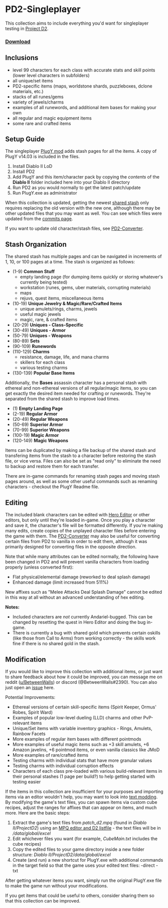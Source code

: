 # PD2-Singleplayer
This collection aims to include everything you'd want for singleplayer testing in [Project D2](https://www.projectdiablo2.com/).

### [Download](https://github.com/BetweenWalls/PD2-Singleplayer/archive/main.zip)

## Inclusions
* level 99 characters for each class with accurate stats and skill points (lower level characters in subfolders)
* all unique/set items
* PD2-specific items (maps, worldstone shards, puzzleboxes, dclone materials, etc.)
* stacks of all runes/gems
* variety of jewels/charms
* examples of all runewords, and additional item bases for making your own
* all regular and magic equipment items
* some rare and crafted items

## Setup Guide
The singleplayer [PlugY mod](http://plugy.free.fr/) adds stash pages for all the items. A copy of PlugY v14.03 is included in the files.

1. Install Diablo II LoD
2. Install PD2
3. Add PlugY and this item/character pack by copying the *contents* of the **Diablo II** folder included here into your Diablo II directory
4. Run PD2 as you would normally to get the latest patch/update
5. Run PlugY.exe as administrator

When this collection is updated, getting the newest [shared stash](https://github.com/BetweenWalls/PD2-Singleplayer/blob/main/Diablo%20II/Save/_LOD_SharedStashSave.sss) only requires replacing the old version with the new one, although there may be other updated files that you may want as well. You can see which files were updated from the [commits page](https://github.com/BetweenWalls/PD2-Singleplayer/commits/main).

If you want to update old character/stash files, see [PD2-Converter](https://github.com/BetweenWalls/PD2-Converter#simple-characterstash-converter-for-pd2).

## Stash Organization
The shared stash has multiple pages and can be navigated in increments of 1, 10, or 100 pages at a time. The stash is organized as follows:

* (1-9) **Common Stuff**
  * empty landing page (for dumping items quickly or storing whatever's currently being tested)
  * workstation (runes, gems, uber materials, corrupting materials)
  * maps
  * rejuvs, quest items, miscellaneous items
* (10-19) **Unique Jewelry & Magic/Rare/Crafted Items**
  * unique amulets/rings, charms, jewels
  * useful magic jewels
  * magic, rare, & crafted items
* (20-29) **Uniques - Class-Specific**
* (30-49) **Uniques - Armor**
* (50-79) **Uniques - Weapons**
* (80-89) **Sets**
* (90-109) **Runewords**
* (110-129) **Charms**
  * resistance, damage, life, and mana charms
  * skillers for each class
  * various testing charms
* (130-139) **Popular Base Items**

Additionally, the **Bases** assassin character has a personal stash with ethereal and non-ethereal versions of all regular/magic items, so you can get exactly the desired item needed for crafting or runewords. They're separated from the shared stash to improve load times. 

* (1) **Empty Landing Page**
* (2-19) **Regular Armor**
* (20-49) **Regular Weapons**
* (50-69) **Superior Armor**
* (70-99) **Superior Weapons**
* (100-19) **Magic Armor**
* (120-149) **Magic Weapons**

Items can be duplicated by making a file backup of the shared stash and transfering items from the stash to a character before restoring the stash file, or vice versa. Files can also be set as "read only" to eliminate the need to backup and restore them for each transfer.

There are in-game commands for renaming stash pages and moving stash pages around, as well as some other useful commands such as renaming characters - checkout the PlugY Readme file.

## Editing
The included blank characters can be edited with [Hero Editor](https://www.moddb.com/games/diablo-2-lod/downloads/hero-editor-v-104) or other editors, but only until they're loaded in-game. Once you play a character and save it, the character's file will be formatted differently. If you're making many edits, create copies of the unplayed character files before entering the game with them. The [PD2-Converter](https://github.com/BetweenWalls/PD2-Converter#simple-characterstash-converter-for-pd2) may also be useful for converting certain files from PD2 to vanilla in order to edit them, although it was primarily designed for converting files in the opposite direction.

Note that while many attributes can be edited normally, the following have been changed in PD2 and will prevent vanilla characters from loading properly (unless converted first):

* Flat physical/elemental damage (reworked to deal splash damage)
* Enhanced damage (limit increased from 511%)

New affixes such as "Melee Attacks Deal Splash Damage" cannot be edited in this way at all without an advanced understanding of hex editing.

**Notes:**
* Included characters are *not* currently Andariel-bugged. This can be changed by resetting the quest in Hero Editor and doing the bug in-game.
* There is currently a bug with shared gold which prevents certain oskills (like those from Call to Arms) from working correctly - the skills work fine if there is no shared gold in the stash.

## Modification
If you would like to improve this collection with additional items, or just want to share feedback about how it could be improved, you can message me on reddit ([u/BetweenWalls](https://www.reddit.com/message/compose/?to=BetweenWalls)) or discord (@BetweenWalls#2390). You can also just open an [issue](https://github.com/BetweenWalls/PD2-Singleplayer/issues) here.

Potential Improvements:
* Ethereal versions of certain skill-specific items (Spirit Keeper, Ormus' Robes, Spirit Ward)
* Examples of popular low-level dueling (LLD) charms and other PvP-relevant items
* Unique/Set items with variable inventory graphics - Rings, Amulets, Rainbow Facets
* More examples of regular item bases with different pointmods
* More examples of useful magic items such as +3 skill amulets, +6 Amazon javelins, +6 pointmod items, or even vanilla classics like JMoD
* More examples of rare/crafted items
* Testing charms with individual stats that have more granular values
* Testing charms with individual corruption effects
* Characters of each class pre-loaded with various build-relevant items in their personal stashes (1 page per build?) to help getting started with testing easier

<!-- Notes
Some generated rare/crafted items have incorrect required levels
Some generated runeword item bases are missing certain stats, such as 10-50% FCR for staves
Some generated item bases may have incorrect armor values - they should be verified
-->

If the items in this collection are insufficient for your purposes and importing items via an editor wouldn't help, you may want to look into [text modding](https://d2mods.info/forum/viewtopic.php?f=4&t=34455). By modifying the game's text files, you can spawn items via custom cube recipes, adjust the ranges for affixes that can appear on items, and much more. Here are the basic steps:
1. Extract the game's text files from *patch_d2.mpq* (found in *Diablo II/ProjectD2*) using an [MPQ editor and D2 listfile](http://www.zezula.net/en/mpq/download.html) - the text files will be in */data/global/excel*
2. Edit whichever files you want (for example, *CubeMain.txt* includes the cube recipes)
3. Copy the edited files to your game directory inside a new folder structure: *Diablo II/ProjectD2/data/global/excel*
4. Create (and run) a new shortcut for PlugY.exe with additional commands in the target field so that the game uses your edited text files: -direct -txt

After getting whatever items you want, simply run the original PlugY.exe file to make the game run without your modifications.

If you get items that could be useful to others, consider sharing them so that this collection can be improved.